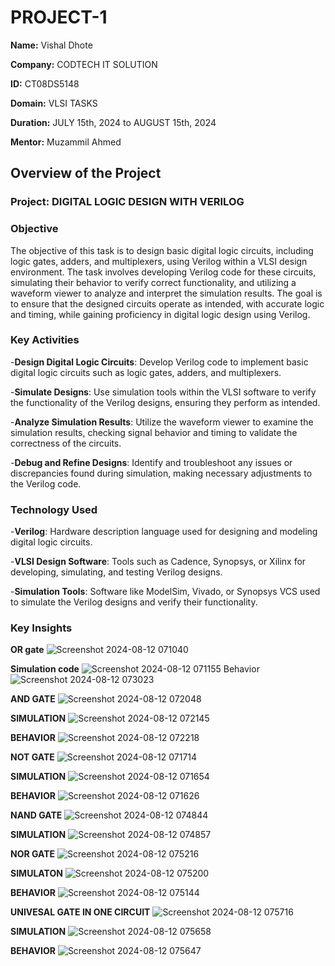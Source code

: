 # PROJECT-1

**Name:** Vishal Dhote

**Company:** CODTECH IT SOLUTION

**ID:** CT08DS5148

**Domain:** VLSI TASKS

**Duration:** JULY 15th, 2024 to AUGUST 15th, 2024

**Mentor:** Muzammil Ahmed

## Overview of the Project

### Project: DIGITAL LOGIC DESIGN WITH VERILOG

### Objective

The objective of this task is to design basic digital logic circuits, including logic gates, adders, and multiplexers, using Verilog within a VLSI design environment. The task involves developing Verilog code for these circuits, simulating their behavior to verify correct functionality, and utilizing a waveform viewer to analyze and interpret the simulation results. The goal is to ensure that the designed circuits operate as intended, with accurate logic and timing, while gaining proficiency in digital logic design using Verilog.

### Key Activities

-**Design Digital Logic Circuits**: Develop Verilog code to implement basic digital logic circuits such as logic gates, adders, and multiplexers.

-**Simulate Designs**: Use simulation tools within the VLSI software to verify the functionality of the Verilog designs, ensuring they perform as intended.

-**Analyze Simulation Results**: Utilize the waveform viewer to examine the simulation results, checking signal behavior and timing to validate the correctness of the circuits.

-**Debug and Refine Designs**: Identify and troubleshoot any issues or discrepancies found during simulation, making necessary adjustments to the Verilog code.

### Technology Used

-**Verilog**: Hardware description language used for designing and modeling digital logic circuits.

-**VLSI Design Software**: Tools such as Cadence, Synopsys, or Xilinx for developing, simulating, and testing Verilog designs.

-**Simulation Tools**: Software like ModelSim, Vivado, or Synopsys VCS used to simulate the Verilog designs and verify their functionality.

### Key Insights

**OR gate**
![Screenshot 2024-08-12 071040](https://github.com/user-attachments/assets/6d4a81d5-2c46-454c-8ad1-ff7bd7f0367c)

**Simulation code**
![Screenshot 2024-08-12 071155](https://github.com/user-attachments/assets/a7641867-3969-4137-9f8b-b15155b79d09)
Behavior
![Screenshot 2024-08-12 073023](https://github.com/user-attachments/assets/5932f66f-6d60-47f3-8e44-7308fce96555)
 
**AND GATE**
![Screenshot 2024-08-12 072048](https://github.com/user-attachments/assets/93f398e3-4082-4750-992c-836ee2cf4044)

**SIMULATION**
![Screenshot 2024-08-12 072145](https://github.com/user-attachments/assets/b8cd90c7-5bd6-41ce-9e31-0c1180a23d45)

**BEHAVIOR**
![Screenshot 2024-08-12 072218](https://github.com/user-attachments/assets/819d1df1-529e-497b-9e06-22942f8f30bd)

**NOT GATE**
![Screenshot 2024-08-12 071714](https://github.com/user-attachments/assets/bb63a133-df1f-4152-90d3-b7e47122072f)

**SIMULATION**
![Screenshot 2024-08-12 071654](https://github.com/user-attachments/assets/e2f12dbb-e4ac-42b0-bec8-f4ecb5ec15ca)

**BEHAVIOR**
![Screenshot 2024-08-12 071626](https://github.com/user-attachments/assets/c3a5293a-f146-49ab-a3dd-03fff10b3ec7)

**NAND GATE**
![Screenshot 2024-08-12 074844](https://github.com/user-attachments/assets/e3c39313-ef49-4925-84cb-092f035c42d6)

**SIMULATION**
![Screenshot 2024-08-12 074857](https://github.com/user-attachments/assets/087be8bb-d3ff-4435-85d4-3ba5716177d1)

**NOR GATE**
![Screenshot 2024-08-12 075216](https://github.com/user-attachments/assets/ecdf58d7-90e2-4e82-9039-aec8bb34e35d)

**SIMULATON**
![Screenshot 2024-08-12 075200](https://github.com/user-attachments/assets/92f617cf-482f-4508-9468-16a26d4673e5)

**BEHAVIOR**
![Screenshot 2024-08-12 075144](https://github.com/user-attachments/assets/da7fbc32-2f61-4950-975d-42c7958490d9)

**UNIVESAL GATE IN ONE CIRCUIT**
![Screenshot 2024-08-12 075716](https://github.com/user-attachments/assets/2d40ff05-7b89-407c-a69e-d2ee949a19f2)

**SIMULATION**
![Screenshot 2024-08-12 075658](https://github.com/user-attachments/assets/09ea32ed-14ef-406b-a4b9-fb550d244211)

**BEHAVIOR**
![Screenshot 2024-08-12 075647](https://github.com/user-attachments/assets/809da483-ad8d-4020-b3c3-e28c73850a4e)
